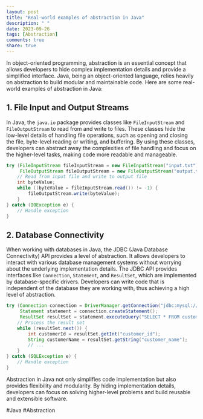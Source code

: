 ```yaml
---
layout: post
title: "Real-world examples of abstraction in Java"
description: " "
date: 2023-09-26
tags: [Abstraction]
comments: true
share: true
---
```


In object-oriented programming, abstraction is an essential concept that allows developers to hide complex implementation details and provide a simplified interface. Java, being an object-oriented language, relies heavily on abstraction to build modular and maintainable code. Here are some real-world examples of abstraction in Java:

## 1. File Input and Output Streams

In Java, the `java.io` package provides classes like `FileInputStream` and `FileOutputStream` to read from and write to files. These classes hide the low-level details of handling file operations, such as opening and closing the file, byte-level reading or writing, and buffering. By using these classes, developers can abstract away the complexities of file handling and focus on the higher-level tasks, making code more readable and manageable.

```java
try (FileInputStream fileInputStream = new FileInputStream("input.txt");
     FileOutputStream fileOutputStream = new FileOutputStream("output.txt")) {
    // Read from input file and write to output file
    int byteValue;
    while ((byteValue = fileInputStream.read()) != -1) {
        fileOutputStream.write(byteValue);
    }
} catch (IOException e) {
    // Handle exception
}
```

## 2. Database Connectivity

When working with databases in Java, the JDBC (Java Database Connectivity) API provides a level of abstraction. It allows developers to interact with various database management systems without worrying about the underlying implementation details. The JDBC API provides interfaces like `Connection`, `Statement`, and `ResultSet`, which are implemented by database-specific drivers. Developers can write code that is independent of the database they are working with, thus achieving a high level of abstraction.

```java
try (Connection connection = DriverManager.getConnection("jdbc:mysql://localhost:3306/mydb", "username", "password");
     Statement statement = connection.createStatement();
     ResultSet resultSet = statement.executeQuery("SELECT * FROM customers")) {
    // Process the result set
    while (resultSet.next()) {
        int customerId = resultSet.getInt("customer_id");
        String customerName = resultSet.getString("customer_name");
        // ...
    }
} catch (SQLException e) {
    // Handle exception
}
```

Abstraction in Java not only simplifies code implementation but also provides flexibility and modularity. By hiding implementation details, developers can focus on solving higher-level problems and build reusable and extensible software.

#Java #Abstraction